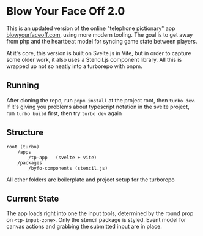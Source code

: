 # Blow Your Face Off 2.0

This is an updated version of the online "telephone pictionary" app [blowyourfaceoff.com](https://blowyourfaceoff.com), using more modern tooling. The goal is to get away from php and the heartbeat model for syncing game state between players.

At it's core, this version is built on Svelte.js in Vite, but in order to capture some older work, it also uses a Stencil.js component library. All this is wrapped up not so neatly into a turborepo with pnpm.

## Running

After cloning the repo, run `pnpm install` at the project root, then `turbo dev`. 
If it's giving you problems about typescript notation in the svelte project, run `turbo build` first, then try `turbo dev` again

## Structure

```
root (turbo)
    /apps
        /tp-app   (svelte + vite)
    /packages
        /byfo-components (stencil.js)
```
All other folders are boilerplate and project setup for the turborepo

## Current State
The app loads right into one the input tools, determined by the round prop on `<tp-input-zone>`. Only the stencil package is styled. Event model for canvas actions and grabbing the submitted input are in place.